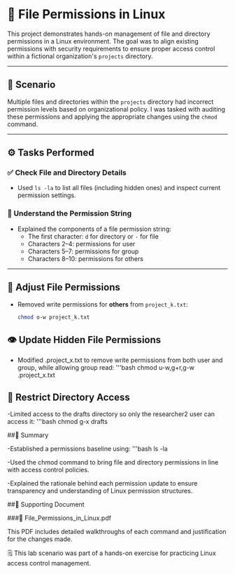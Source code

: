 # 📁 File Permissions in Linux

This project demonstrates hands-on management of file and directory permissions in a Linux environment. The goal was to align existing permissions with security requirements to ensure proper access control within a fictional organization's `projects` directory.

---

## 🧠 Scenario

Multiple files and directories within the `projects` directory had incorrect permission levels based on organizational policy. I was tasked with auditing these permissions and applying the appropriate changes using the `chmod` command.

---

## ⚙️ Tasks Performed

### ✅ Check File and Directory Details

- Used `ls -la` to list all files (including hidden ones) and inspect current permission settings.

### 🧵 Understand the Permission String

- Explained the components of a file permission string:
  - The first character: `d` for directory or `-` for file
  - Characters 2–4: permissions for user
  - Characters 5–7: permissions for group
  - Characters 8–10: permissions for others

---

## 🔧 Adjust File Permissions

- Removed write permissions for **others** from `project_k.txt`:
  ```bash
  chmod o-w project_k.txt

## 👁 Update Hidden File Permissions

- Modified .project_x.txt to remove write permissions from both user and group, while allowing group read:
'''bash
chmod u-w,g+r,g-w .project_x.txt

## 📂 Restrict Directory Access

-Limited access to the drafts directory so only the researcher2 user can access it:
'''bash
chmod g-x drafts

##📄 Summary

-Established a permissions baseline using:
'''bash
ls -la


-Used the chmod command to bring file and directory permissions in line with access control policies.

-Explained the rationale behind each permission update to ensure transparency and understanding of Linux permission structures.

##📎 Supporting Document

###📄 File_Permissions_in_Linux.pdf

This PDF includes detailed walkthroughs of each command and justification for the changes made.

🗒️ This lab scenario was part of a hands-on exercise for practicing Linux access control management.
